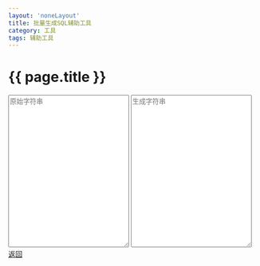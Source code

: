 ```yaml
---
layout: 'noneLayout'
title: 批量生成SQL辅助工具
category: 工具
tags: 辅助工具
---
```


{{ page.title }}
===
<html>

<head>
    <title></title>
    <script src="{{ BASE_PATH }}/articles/assets/js/vue.min.js"></script>
</head>

<body>
    <div id="app">
        <div>
            <textarea rows="20" style="width:48%" placeholder="原始字符串" v-model="originalStr"></textarea>
            <textarea rows="20" style="width:48%" placeholder="生成字符串" v-model="generateStr"></textarea>
        </div>
        <div><a href="/articles/">返回</a></div>
    </div>
</body>
<script>
    var vm = new Vue({
        el: '#app',
        data: {
            originalStr: '',
            generateStr: ''
        },
        watch: {
            "originalStr": function (nVal, oVal) {
                this.generateStr = '';
                var _self = this;
                if (nVal) {
                    var array = nVal.split('\n');
                    array.forEach(function (item, index) {
                        if (index == array.length - 1) {
                            _self.generateStr += "'" + item + "'";
                        } else {
                            _self.generateStr += "'" + item + "',\n";
                        }
                    });
                } else {
                    _self.generateStr = '';
                }
            }
        }
    });

</script>

</html>